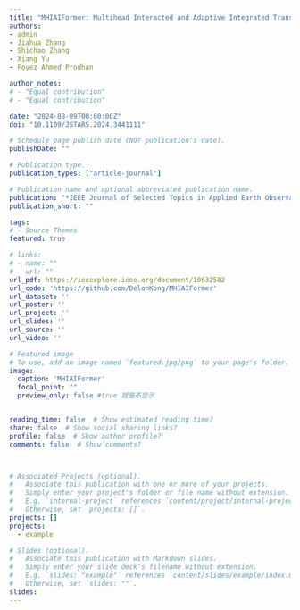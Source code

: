 ```yaml
---
title: "MHIAIFormer: Multihead Interacted and Adaptive Integrated Transformer With Spatial-Spectral Attention for Hyperspectral Image Classification"
authors:
- admin
- Jiahua Zhang
- Shichao Zhang
- Xiang Yu
- Foyez Ahmed Prodhan

author_notes:
# - "Equal contribution"
# - "Equal contribution"

date: "2024-08-09T00:00:00Z"
doi: "10.1109/JSTARS.2024.3441111"

# Schedule page publish date (NOT publication's date).
publishDate: ""

# Publication type.
publication_types: ["article-journal"]

# Publication name and optional abbreviated publication name.
publication: "*IEEE Journal of Selected Topics in Applied Earth Observations and Remote Sensing*"
publication_short: ""

tags:
# - Source Themes
featured: true

# links:
# - name: ""
#   url: ""
url_pdf: https://ieeexplore.ieee.org/document/10632582
url_code: 'https://github.com/DelonKong/MHIAIFormer'
url_dataset: ''
url_poster: ''
url_project: ''
url_slides: ''
url_source: ''
url_video: ''

# Featured image
# To use, add an image named `featured.jpg/png` to your page's folder. 
image:
  caption: 'MHIAIFormer'
  focal_point: ""
  preview_only: false #true 就是不显示


reading_time: false  # Show estimated reading time?
share: false  # Show social sharing links?
profile: false  # Show author profile?
comments: false  # Show comments?



# Associated Projects (optional).
#   Associate this publication with one or more of your projects.
#   Simply enter your project's folder or file name without extension.
#   E.g. `internal-project` references `content/project/internal-project/index.md`.
#   Otherwise, set `projects: []`.
projects: []
projects:
  - example

# Slides (optional).
#   Associate this publication with Markdown slides.
#   Simply enter your slide deck's filename without extension.
#   E.g. `slides: "example"` references `content/slides/example/index.md`.
#   Otherwise, set `slides: ""`.
slides: 
---
```

